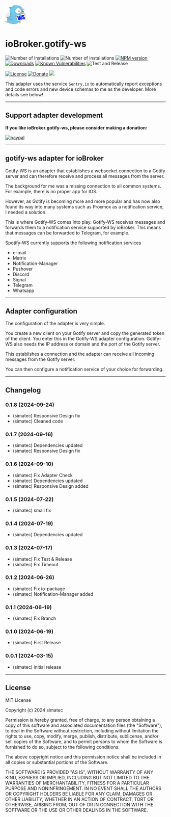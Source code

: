 ![Logo](admin/gotify-ws.png)

# ioBroker.gotify-ws

![Number of Installations](http://iobroker.live/badges/gotify-ws-installed.svg)
![Number of Installations](http://iobroker.live/badges/gotify-ws-stable.svg)
[![NPM version](http://img.shields.io/npm/v/iobroker.gotify-ws.svg)](https://www.npmjs.com/package/iobroker.gotify-ws)
[![Downloads](https://img.shields.io/npm/dm/iobroker.gotify-ws.svg)](https://www.npmjs.com/package/iobroker.gotify-ws)
[![Known Vulnerabilities](https://snyk.io/test/github/simatec/ioBroker.gotify-ws/badge.svg)](https://snyk.io/test/github/simatec/ioBroker.gotify-ws)
![Test and Release](https://github.com/simatec/ioBroker.gotify-ws/workflows/Test%20and%20Release/badge.svg)

[![License](https://img.shields.io/github/license/simatec/ioBroker.gotify-ws?style=flat)](https://github.com/simatec/ioBroker.gotify-ws/blob/master/LICENSE)
[![Donate](https://img.shields.io/badge/paypal-donate%20|%20spenden-blue.svg)](https://paypal.me/mk1676)
[![](https://img.shields.io/static/v1?label=Sponsor&message=%E2%9D%A4&logo=GitHub&color=%23fe8e86)](https://github.com/sponsors/simatec)

This adapter uses the service `Sentry.io` to automatically report exceptions and code errors and new device schemas to me as the developer. More details see below!

---

## Support adapter development

**If you like ioBroker.gotify-ws, please consider making a donation:**

[![paypal](https://www.paypalobjects.com/en_US/DK/i/btn/btn_donateCC_LG.gif)](https://paypal.me/mk1676)

---

## gotify-ws adapter for ioBroker

Gotify-WS is an adapter that establishes a websocket connection to a Gotify server and can therefore receive and process all messages from the server.

The background for me was a missing connection to all common systems.
For example, there is no proper app for IOS.

However, as Gotify is becoming more and more popular and has now also found its way into many systems such as Proxmox as a notification service, I needed a solution.

This is where Gotify-WS comes into play.
Gotify-WS receives messages and forwards them to a notification service supported by ioBroker. This means that messages can be forwarded to Telegram, for example.

Spotify-WS currently supports the following notification services

* e-mail
* Matrix
* Notification-Manager
* Pushover
* Discord
* Signal
* Telegram
* Whatsapp

---

## Adapter configuration

The configuration of the adapter is very simple.

You create a new client on your Gotify server and copy the generated token of the client.
You enter this in the Gotify-WS adapter configuration.
Gotify-WS also needs the IP address or domain and the port of the Gotify server.

This establishes a connection and the adapter can receive all incoming messages from the Gotify server.

You can then configure a notification service of your choice for forwarding.

---
<!-- ### **WORK IN PROGRESS** -->
## Changelog
### 0.1.8 (2024-09-24)
* (simatec) Responsive Design fix
* (simatec) Cleaned code

### 0.1.7 (2024-09-16)
* (simatec) Dependencies updated
* (simatec) Responsive Design fix

### 0.1.6 (2024-09-10)
* (simatec) Fix Adapter Check
* (simatec) Dependencies updated
* (simatec) Responsive Design added

### 0.1.5 (2024-07-22)
* (simatec) small fix

### 0.1.4 (2024-07-19)
* (simatec) Dependencies updated

### 0.1.3 (2024-07-17)
* (simatec) Fix Test & Release
* (simatec) Fix Timeout

### 0.1.2 (2024-06-26)
* (simatec) Fix io-package
* (simatec) Notification-Manager added

### 0.1.1 (2024-06-19)
* (simatec) Fix Branch

### 0.1.0 (2024-06-19)
* (simatec) First Release

### 0.0.1 (2024-03-15)
* (simatec) initial release

---

## License

MIT License

Copyright (c) 2024 simatec

Permission is hereby granted, free of charge, to any person obtaining a copy
of this software and associated documentation files (the "Software"), to deal
in the Software without restriction, including without limitation the rights
to use, copy, modify, merge, publish, distribute, sublicense, and/or sell
copies of the Software, and to permit persons to whom the Software is
furnished to do so, subject to the following conditions:

The above copyright notice and this permission notice shall be included in all
copies or substantial portions of the Software.

THE SOFTWARE IS PROVIDED "AS IS", WITHOUT WARRANTY OF ANY KIND, EXPRESS OR
IMPLIED, INCLUDING BUT NOT LIMITED TO THE WARRANTIES OF MERCHANTABILITY,
FITNESS FOR A PARTICULAR PURPOSE AND NONINFRINGEMENT. IN NO EVENT SHALL THE
AUTHORS OR COPYRIGHT HOLDERS BE LIABLE FOR ANY CLAIM, DAMAGES OR OTHER
LIABILITY, WHETHER IN AN ACTION OF CONTRACT, TORT OR OTHERWISE, ARISING FROM,
OUT OF OR IN CONNECTION WITH THE SOFTWARE OR THE USE OR OTHER DEALINGS IN THE
SOFTWARE.

